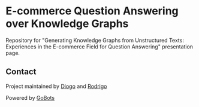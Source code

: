 # E-commerce Question Answering over Knowledge Graphs

Repository for "Generating Knowledge Graphs from Unstructured Texts: Experiences in the E-commerce Field for Question Answering" presentation page.

## Contact

Project maintained by [Diogo](https://github.com/diogoteles08) and [Rodrigo](https://github.com/rodrigocaus)

Powered by [GoBots](https://gobots.ai/)
